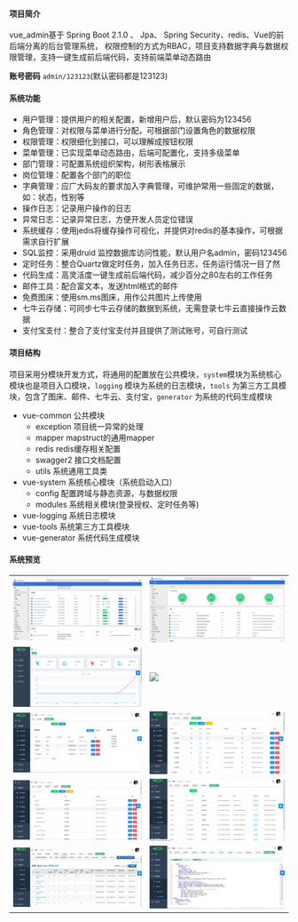 
#### 项目简介
vue_admin基于 Spring Boot 2.1.0 、 Jpa、 Spring Security、redis、Vue的前后端分离的后台管理系统， 权限控制的方式为RBAC，项目支持数据字典与数据权限管理，支持一键生成前后端代码，支持前端菜单动态路由


**账号密码** ```admin/123123```(默认密码都是123123)

####  系统功能
- 用户管理：提供用户的相关配置，新增用户后，默认密码为123456
- 角色管理：对权限与菜单进行分配，可根据部门设置角色的数据权限
- 权限管理：权限细化到接口，可以理解成按钮权限
- 菜单管理：已实现菜单动态路由，后端可配置化，支持多级菜单
- 部门管理：可配置系统组织架构，树形表格展示
- 岗位管理：配置各个部门的职位
- 字典管理：应广大码友的要求加入字典管理，可维护常用一些固定的数据，如：状态，性别等
- 操作日志：记录用户操作的日志
- 异常日志：记录异常日志，方便开发人员定位错误
- 系统缓存：使用jedis将缓存操作可视化，并提供对redis的基本操作，可根据需求自行扩展
- SQL监控：采用druid 监控数据库访问性能，默认用户名admin，密码123456
- 定时任务：整合Quartz做定时任务，加入任务日志，任务运行情况一目了然
- 代码生成：高灵活度一键生成前后端代码，减少百分之80左右的工作任务
- 邮件工具：配合富文本，发送html格式的邮件
- 免费图床：使用sm.ms图床，用作公共图片上传使用
- 七牛云存储：可同步七牛云存储的数据到系统，无需登录七牛云直接操作云数据
- 支付宝支付：整合了支付宝支付并且提供了测试账号，可自行测试

#### 项目结构
项目采用分模块开发方式，将通用的配置放在公共模块，```system```模块为系统核心模块也是项目入口模块，```logging``` 模块为系统的日志模块，```tools``` 为第三方工具模块，包含了图床、邮件、七牛云、支付宝，```generator``` 为系统的代码生成模块
- vue-common 公共模块
    - exception 项目统一异常的处理
    - mapper mapstruct的通用mapper
    - redis redis缓存相关配置
    - swagger2 接口文档配置
    - utils 系统通用工具类
- vue-system 系统核心模块（系统启动入口）
	- config 配置跨域与静态资源，与数据权限
	- modules 系统相关模块(登录授权、定时任务等)
- vue-logging 系统日志模块
- vue-tools 系统第三方工具模块
- vue-generator 系统代码生成模块

#### 系统预览
<table>
    <tr>
        <td><img src="https://github.com/fengbinking/vue-admin/blob/master/images/11.png"/></td>
        <td><img src="https://github.com/fengbinking/vue-admin/blob/master/images/12.png"/></td>
    </tr>
    <tr>
        <td><img src="https://github.com/fengbinking/vue-admin/blob/master/images/1.png"/></td>
        <td><img src="https://github.com/fengbinking/vue-admin/blob/master/images/2.png"/></td>
    </tr>
    <tr>
        <td><img src="https://github.com/fengbinking/vue-admin/blob/master/images/3.png"/></td>
        <td><img src="https://github.com/fengbinking/vue-admin/blob/master/images/4.png"/></td>
    </tr>
    <tr>
        <td><img src="https://github.com/fengbinking/vue-admin/blob/master/images/5.png"/></td>
        <td><img src="https://github.com/fengbinking/vue-admin/blob/master/images/6.png"/></td>
    </tr>
    <tr>   
 	<td><img src="https://github.com/fengbinking/vue-admin/blob/master/images/7.png"/></td>
	<td><img src="https://github.com/fengbinking/vue-admin/blob/master/images/8.png"/></td>
    </tr>
</table>

